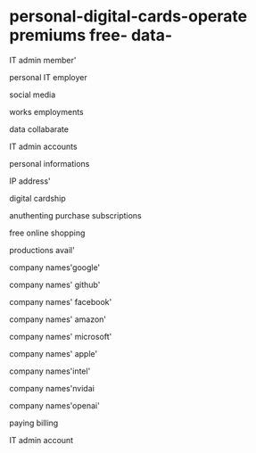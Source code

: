 # personal-digital-cards-operate premiums free- data-

IT admin member'

personal IT employer 

social media 

works employments  

data collabarate 

IT admin accounts

personal informations 

IP address' 

digital cardship 

anuthenting purchase subscriptions

free online shopping  

productions avail'

company names'google'

company names' github'

company names' facebook'

company names' amazon'

company names' microsoft'

company names' apple'

company names'intel'

company names'nvidai 

company names'openai' 

paying billing

IT admin account 




